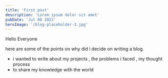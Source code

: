 ```yaml
---
title: 'First post'
description: 'Lorem ipsum dolor sit amet'
pubDate: 'Jul 08 2022'
heroImage: '/blog-placeholder-3.jpg'
---
```



Hello Everyone

here are some of the points on why did i decide on writing a blog.
<ul>
    <li>i wanted to write about my projects , the problems i faced , my thought process
    </li>
    <li>to share my knowledge with the world</li>

</ul>
